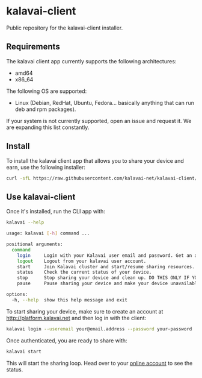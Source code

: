 # kalavai-client

Public repository for the kalavai-client installer.

## Requirements

The kalavai client app currently supports the following architectures:
- amd64
- x86_64

The following OS are supported:
- Linux (Debian, RedHat, Ubuntu, Fedora... basically anything that can run deb and rpm packages).

If your system is not currently supported, open an issue and request it. We are expanding this list constantly.


## Install

To install the kalavai client app that allows you to share your device and earn, use the following installer:

```bash
curl -sfL https://raw.githubusercontent.com/kalavai-net/kalavai-client/main/scripts/install_client.sh | bash -
```

## Use kalavai-client

Once it's installed, run the CLI app with:

```bash
kalavai --help

usage: kalavai [-h] command ...

positional arguments:
  command
    login     Login with your Kalavai user email and password. Get an account from https://platform.kalavai.net
    logout    Logout from your kalavai user account.
    start     Join Kalavai cluster and start/resume sharing resources.
    status    Check the current status of your device.
    stop      Stop sharing your device and clean up. DO THIS ONLY IF YOU WANT TO REMOVE KALAVAI-CLIENT from your device.
    pause     Pause sharing your device and make your device unavailable for kalavai scheduling.

options:
  -h, --help  show this help message and exit
```

To start sharing your device, make sure to create an account at http://platform.kalavai.net and then log in with the client:

```bash
kalavai login --useremail your@email.address --password your-password
```

Once authenticated, you are ready to share with:
```bash
kalavai start
```

This will start the sharing loop. Head over to your [online account](http://platform.kalavai.net) to see the status.


